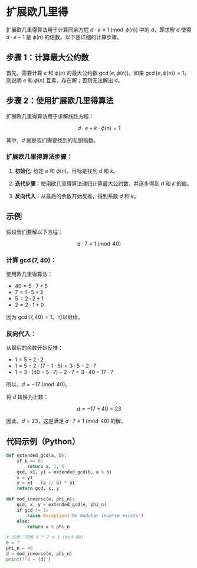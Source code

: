 # 扩展欧几里得

扩展欧几里得算法用于计算同余方程 $d \cdot e \equiv 1 \pmod{\phi(n)}$ 中的 $d$，即求解 $d$ 使得 $d \cdot e - 1$ 是 $\phi(n)$ 的倍数。以下是详细的计算步骤。

## 步骤 1：计算最大公约数

首先，需要计算 $e$ 和 $\phi(n)$ 的最大公约数 $\gcd(e, \phi(n))$。如果 $\gcd(e, \phi(n)) = 1$，则说明 $e$ 和 $\phi(n)$ 互素，存在解；否则无法解出 $d$。

## 步骤 2：使用扩展欧几里得算法

扩展欧几里得算法用于求解线性方程：

$$
d \cdot e + k \cdot \phi(n) = 1
$$

其中，$d$ 就是我们需要找到的私钥指数。

### 扩展欧几里得算法步骤：

1. **初始化**: 给定 $e$ 和 $\phi(n)$，目标是找到 $d$ 和 $k$。
   
2. **迭代步骤**：使用欧几里得算法递归计算最大公约数，并逐步得到 $d$ 和 $k$ 的值。

3. **反向代入**：从最后的余数开始反推，得到系数 $d$ 和 $k$。

## 示例

假设我们要解以下方程：

$$
d \cdot 7 \equiv 1 \pmod{40}
$$

### 计算 $\gcd(7, 40)$：

使用欧几里得算法：

- $40 = 5 \cdot 7 + 5$
- $7 = 1 \cdot 5 + 2$
- $5 = 2 \cdot 2 + 1$
- $2 = 2 \cdot 1 + 0$

因为 $\gcd(7, 40) = 1$，可以继续。

### 反向代入：

从最后的余数开始反推：

- $1 = 5 - 2 \cdot 2$
- $1 = 5 - 2 \cdot (7 - 1 \cdot 5) = 3 \cdot 5 - 2 \cdot 7$
- $1 = 3 \cdot (40 - 5 \cdot 7) - 2 \cdot 7 = 3 \cdot 40 - 17 \cdot 7$

所以，$d = -17 \pmod{40}$。

将 $d$ 转换为正数：

$$
d = -17 + 40 = 23
$$

因此，$d = 23$，这是满足 $d \cdot 7 \equiv 1 \pmod{40}$ 的解。

## 代码示例（Python）

```python
def extended_gcd(a, b):
    if b == 0:
        return a, 1, 0
    gcd, x1, y1 = extended_gcd(b, a % b)
    x = y1
    y = x1 - (a // b) * y1
    return gcd, x, y

def mod_inverse(e, phi_n):
    gcd, x, y = extended_gcd(e, phi_n)
    if gcd != 1:
        raise Exception('No modular inverse exists')
    else:
        return x % phi_n

# 示例：求解 d * 7 ≡ 1 (mod 40)
e = 7
phi_n = 40
d = mod_inverse(e, phi_n)
print(f"d = {d}")
```